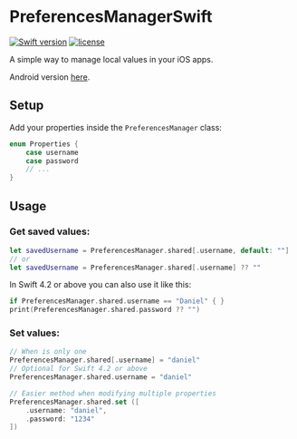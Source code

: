 # PreferencesManagerSwift

[![Swift version](https://img.shields.io/badge/Swift-4-orange.svg)](https://kotlinlang.org/)
[![license](https://img.shields.io/badge/license-MIT-blue.svg)](https://github.com/illescasDaniel/PreferencesManagerSwift/blob/master/LICENSE)

A simple way to manage local values in your iOS apps.

Android version [here](https://github.com/illescasDaniel/PreferencesManagerKT). 

Setup
-----

Add your properties inside the `PreferencesManager` class:
```swift
enum Properties {
    case username
    case password
    // ...
}
```
Usage
-----

### Get saved values:

```swift
let savedUsername = PreferencesManager.shared[.username, default: ""]
// or
let savedUsername = PreferencesManager.shared[.username] ?? ""
```

In Swift 4.2 or above you can also use it like this:

```swift
if PreferencesManager.shared.username == "Daniel" { }
print(PreferencesManager.shared.password ?? "")
```

### **Set** values:

```swift
// When is only one
PreferencesManager.shared[.username] = "daniel"
// Optional for Swift 4.2 or above
PreferencesManager.shared.username = "daniel"

// Easier method when modifying multiple properties
PreferencesManager.shared.set ([
    .username: "daniel",
    .password: "1234"
])
```